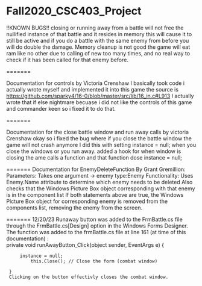 # Fall2020_CSC403_Project

!!KNOWN BUGS!!
	closing or running away from a battle will not free the nullified instance of that battle and 
	it resides in memory this will cause it to still be active and if you do a battle with the same
	enemy from before you will do double the damage. Memory cleanup is not good the game will
	eat ram like no other due to calling of new too many times, and no real way to check if it
	has been called for that enemy before.

=======

Documentation for controls by Victoria Crenshaw
	I basically took code i actually wrote myself and implemented it into this game
	the source is https://github.com/sparky4/16-0/blob/master/src/lib/16_in.c#L913
	I actually wrote that if else nightmare becuase i did not like the controls of this game and commander keen
	so i fixed it to do that.
	

=======

Documentation for the close battle window and run away calls by victoria Crenshaw
	okay so i fixed the bug where if you close the battle window the game will not crash anymore
	I did this with setting instance = null; when you close the windows or you run away.
	added a hook for when window is closing the ame calls a function and that function dose instance = null;

=======
Documentation for EnemyDeleteFunction By Grant Gremillion:
    Parameters:
        Takes one argument -> enemy type:Enemy
    Functionality:
        Uses Enemy.Name attribute to determine which enemy needs to be deleted
        Also checks that the Windows Picture Box object corresponding with that enemy is in the component list
            If both statements above are true, the Windows Picture Box object for corresponding enemy is removed from the components list,
            removing the enemy from the screen.
        
    
=======
12/20/23  Runaway button was added to the FrmBattle.cs file through the FrmBattle.cs[Design] option in the Windows Forms Designer.  The function was added to the frmBattle.cs file at line 161 (at time of this documentation)  :    
     private void runAwayButton_Click(object sender, EventArgs e)
     {

         instance = null;
             this.Close(); // Close the form (combat window)
    
     }
     Clicking on the button effectivly closes the combat window.  


